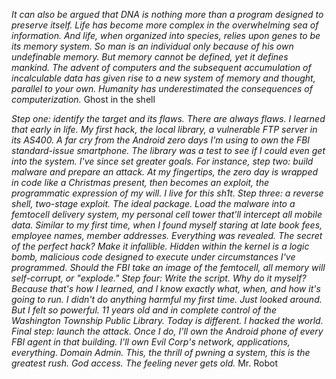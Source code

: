 _It can also be argued that DNA is nothing more than a program designed to preserve itself. Life has become more complex in the overwhelming sea of information. And life, when organized into species, relies upon genes to be its memory system. So man is an individual only because of his own undefinable memory. But memory cannot be defined, yet it defines mankind. The advent of computers and the subsequent accumulation of incalculable data has given rise to a new system of memory and thought, parallel to your own. Humanity has underestimated the consequences of computerization._
Ghost in the shell

_Step one: identify the target and its flaws.
There are always flaws.
I learned that early in life.
My first hack, the local library, a vulnerable FTP server in its AS400.
A far cry from the Android zero days I'm using to own the FBI standard-issue smartphone.
The library was a test to see if I could even get into the system.
I've since set greater goals.
For instance, step two: build malware and prepare an attack.
At my fingertips, the zero day is wrapped in code like a Christmas present, then becomes an exploit, the programmatic expression of my will.
I live for this sh1t.
Step three: a reverse shell, two-stage exploit.
The ideal package.
Load the malware into a femtocell delivery system, my personal cell tower that'll intercept all mobile data.
Similar to my first time, when I found myself staring at late book fees, employee names, member addresses.
Everything was revealed.
The secret of the perfect hack?
Make it infallible.
Hidden within the kernel is a logic bomb, malicious code designed to execute under circumstances I've programmed.
Should the FBI take an image of the femtocell, all memory will self-corrupt, or "explode."
Step four: Write the script.
Why do it myself?
Because that's how I learned, and I know exactly what, when, and how it's going to run.
I didn't do anything harmful my first time.
Just looked around.
But I felt so powerful.
11 years old and in complete control of the Washington Township Public Library.
Today is different.
I hacked the world.
Final step: launch the attack.
Once I do, I'll own the Android phone of every FBI agent in that building.
I'll own Evil Corp's network, applications, everything.
Domain Admin.
This, the thrill of pwning a system, this is the greatest rush.
God access.
The feeling never gets old._
Mr. Robot 
